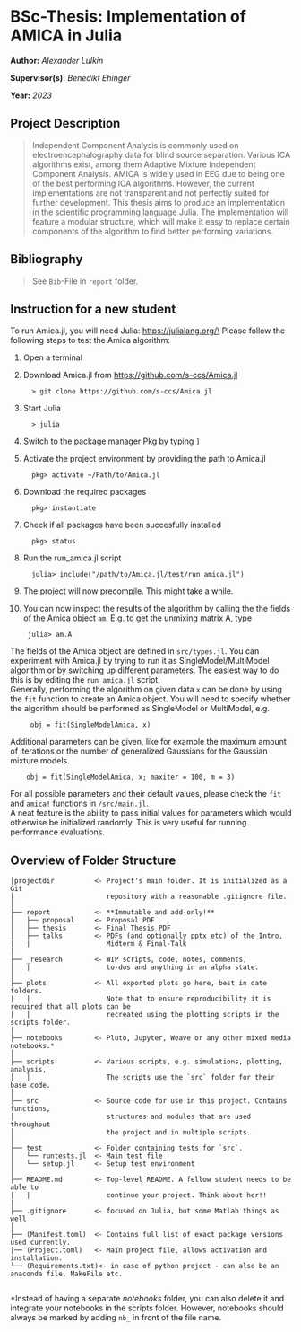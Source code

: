 # **BSc-Thesis:** Implementation of AMICA in Julia
**Author:** *Alexander Lulkin*

**Supervisor(s):** *Benedikt Ehinger*

**Year:** *2023*

## Project Description
>Independent Component Analysis is commonly used on electroencephalography data for blind source separation. Various ICA
algorithms exist, among them Adaptive Mixture Independent Component Analysis. AMICA is widely used in EEG due to being one of the best
performing ICA algorithms. However, the current implementations are not transparent and not perfectly suited for further development. This
thesis aims to produce an implementation in the scientific programming language Julia. The implementation will feature a modular structure,
which will make it easy to replace certain components of the algorithm to find better performing variations.

## Bibliography
>See `Bib`-File in `report` folder.

## Instruction for a new student
To run Amica.jl, you will need Julia: https://julialang.org/\
Please follow the following steps to test the Amica algorithm:
1. Open a terminal

2. Download Amica.jl from https://github.com/s-ccs/Amica.jl

         > git clone https://github.com/s-ccs/Amica.jl
3. Start Julia

         > julia
4. Switch to the package manager Pkg by typing `]`
5. Activate the project environment by providing the path to Amica.jl

         pkg> activate ~/Path/to/Amica.jl
6. Download the required packages

         pkg> instantiate
7. Check if all packages have been succesfully installed

         pkg> status
8. Run the run_amica.jl script

         julia> include("/path/to/Amica.jl/test/run_amica.jl")
9. The project will now precompile. This might take a while.
10. You can now inspect the results of the algorithm by calling the the fields of the Amica object `am`. E.g. to get the unmixing matrix A, type

         julia> am.A
The fields of the Amica object are defined in `src/types.jl`.
You can experiment with Amica.jl by trying to run it as SingleModel/MultiModel algorithm or by switching up different parameters. The easiest way to do this is by editing the `run_amica.jl` script.\
Generally, performing the algorithm on given data `x` can be done by using the `fit` function to create an Amica object. You will need to specify whether the algorithm should be performed as SingleModel or MultiModel, e.g.

         obj = fit(SingleModelAmica, x)
Additional parameters can be given, like for example the maximum amount of iterations or the number of generalized Gaussians for the Gaussian mixture models.

        obj = fit(SingleModelAmica, x; maxiter = 100, m = 3)
For all possible parameters and their default values, please check the `fit` and `amica!` functions in `/src/main.jl`.\
A neat feature is the ability to pass initial values for parameters which would otherwise be initialized randomly. This is very useful for running performance evaluations.

## Overview of Folder Structure 

```
│projectdir          <- Project's main folder. It is initialized as a Git
│                       repository with a reasonable .gitignore file.
│
├── report           <- **Immutable and add-only!**
│   ├── proposal     <- Proposal PDF
│   ├── thesis       <- Final Thesis PDF
│   ├── talks        <- PDFs (and optionally pptx etc) of the Intro,
|   |                   Midterm & Final-Talk
|
├── _research        <- WIP scripts, code, notes, comments,
│   |                   to-dos and anything in an alpha state.
│
├── plots            <- All exported plots go here, best in date folders.
|   |                   Note that to ensure reproducibility it is required that all plots can be
|   |                   recreated using the plotting scripts in the scripts folder.
|
├── notebooks        <- Pluto, Jupyter, Weave or any other mixed media notebooks.*
│
├── scripts          <- Various scripts, e.g. simulations, plotting, analysis,
│   │                   The scripts use the `src` folder for their base code.
│
├── src              <- Source code for use in this project. Contains functions,
│                       structures and modules that are used throughout
│                       the project and in multiple scripts.
│
├── test             <- Folder containing tests for `src`.
│   └── runtests.jl  <- Main test file
│   └── setup.jl     <- Setup test environment
│
├── README.md        <- Top-level README. A fellow student needs to be able to
|   |                   continue your project. Think about her!!
|
├── .gitignore       <- focused on Julia, but some Matlab things as well
│
├── (Manifest.toml)  <- Contains full list of exact package versions used currently.
|── (Project.toml)   <- Main project file, allows activation and installation.
└── (Requirements.txt)<- in case of python project - can also be an anaconda file, MakeFile etc.
                        
```

\*Instead of having a separate *notebooks* folder, you can also delete it and integrate your notebooks in the scripts folder. However, notebooks should always be marked by adding `nb_` in front of the file name.
